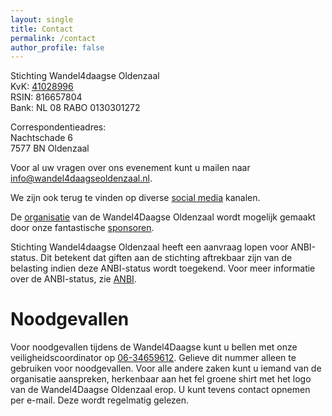 ```yaml
---
layout: single
title: Contact
permalink: /contact
author_profile: false
---
```


Stichting Wandel4daagse Oldenzaal  
KvK: [41028996](https://www.kvk.nl/orderstraat/bedrijf-kiezen/?orig=#!shop?&q=41028996&start=0&prefproduct=&prefpayment=)  
RSIN: 816657804  
Bank: NL 08 RABO 0130301272  

Correspondentieadres:  
Nachtschade 6  
7577 BN Oldenzaal  

Voor al uw vragen over ons evenement kunt u mailen naar [info@wandel4daagseoldenzaal.nl](mailto:info@wandel4daagseoldenzaal.nl).  

We zijn ook terug te vinden op diverse [social media](/socials) kanalen.  

De [organisatie](/organisatie) van de Wandel4Daagse Oldenzaal wordt mogelijk gemaakt door onze fantastische [sponsoren](/sponsoren).  

Stichting Wandel4daagse Oldenzaal heeft een aanvraag lopen voor ANBI-status. Dit betekent dat giften aan de stichting aftrekbaar zijn van de belasting indien deze ANBI-status wordt toegekend. Voor meer informatie over de ANBI-status, zie [ANBI](/anbi).

# Noodgevallen

Voor noodgevallen tijdens de Wandel4Daagse kunt u bellen met onze veiligheidscoordinator op <a href="tel:+31634659612">06-34659612</a>. Gelieve dit nummer alleen te gebruiken voor noodgevallen. Voor alle andere zaken kunt u iemand van de organisatie aanspreken, herkenbaar aan het fel groene shirt met het logo van de Wandel4Daagse Oldenzaal erop. U kunt tevens contact opnemen per e-mail. Deze wordt regelmatig gelezen.